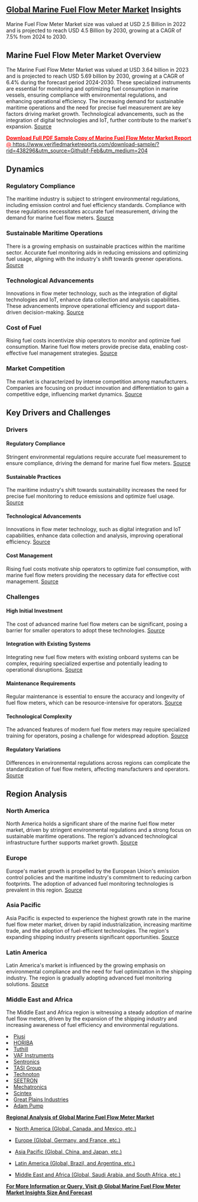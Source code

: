 <h2><a href="https://www.verifiedmarketreports.com/download-sample/?rid=438296&amp;utm_source=Githubf&amp;utm_medium=204" target="_blank">Global Marine Fuel Flow Meter Market</a> Insights</h2><p>Marine Fuel Flow Meter Market size was valued at USD 2.5 Billion in 2022 and is projected to reach USD 4.5 Billion by 2030, growing at a CAGR of 7.5% from 2024 to 2030.</p><p> <h2>Marine Fuel Flow Meter Market Overview</h2> <p>The Marine Fuel Flow Meter Market was valued at USD 3.64 billion in 2023 and is projected to reach USD 5.69 billion by 2030, growing at a CAGR of 6.4% during the forecast period 2024-2030. These specialized instruments are essential for monitoring and optimizing fuel consumption in marine vessels, ensuring compliance with environmental regulations, and enhancing operational efficiency. The increasing demand for sustainable maritime operations and the need for precise fuel measurement are key factors driving market growth. Technological advancements, such as the integration of digital technologies and IoT, further contribute to the market's expansion. <a href="https://www.verifiedmarketreports.com/product/marine-fuel-flow-meter-market/">Source</a></p> <p><a href="https://www.verifiedmarketreports.com/download-sample/?rid=438296"><p><span class=""><span style="color: #ff0000;"><strong>Download Full PDF Sample Copy of Marine Fuel Flow Meter Market Report</strong> @ </span><a href="https://www.verifiedmarketreports.com/download-sample/?rid=438296&amp;utm_source=Githubf-Feb&amp;utm_medium=204" target="_blank">https://www.verifiedmarketreports.com/download-sample/?rid=438296&amp;utm_source=Githubf-Feb&amp;utm_medium=204</a></span></p></a></p> <h2>Dynamics</h2> <h3>Regulatory Compliance</h3> <p>The maritime industry is subject to stringent environmental regulations, including emission control and fuel efficiency standards. Compliance with these regulations necessitates accurate fuel measurement, driving the demand for marine fuel flow meters. <a href="https://www.verifiedmarketreports.com/product/marine-fuel-flow-meter-market/">Source</a></p> <h3>Sustainable Maritime Operations</h3> <p>There is a growing emphasis on sustainable practices within the maritime sector. Accurate fuel monitoring aids in reducing emissions and optimizing fuel usage, aligning with the industry's shift towards greener operations. <a href="https://www.verifiedmarketreports.com/product/marine-fuel-flow-meter-market/">Source</a></p> <h3>Technological Advancements</h3> <p>Innovations in flow meter technology, such as the integration of digital technologies and IoT, enhance data collection and analysis capabilities. These advancements improve operational efficiency and support data-driven decision-making. <a href="https://www.verifiedmarketreports.com/product/marine-fuel-flow-meter-market/">Source</a></p> <h3>Cost of Fuel</h3> <p>Rising fuel costs incentivize ship operators to monitor and optimize fuel consumption. Marine fuel flow meters provide precise data, enabling cost-effective fuel management strategies. <a href="https://www.verifiedmarketreports.com/product/marine-fuel-flow-meter-market/">Source</a></p> <h3>Market Competition</h3> <p>The market is characterized by intense competition among manufacturers. Companies are focusing on product innovation and differentiation to gain a competitive edge, influencing market dynamics. <a href="https://www.verifiedmarketreports.com/product/marine-fuel-flow-meter-market/">Source</a></p> <h2>Key Drivers and Challenges</h2> <h3>Drivers</h3> <h4>Regulatory Compliance</h4> <p>Stringent environmental regulations require accurate fuel measurement to ensure compliance, driving the demand for marine fuel flow meters. <a href="https://www.verifiedmarketreports.com/product/marine-fuel-flow-meter-market/">Source</a></p> <h4>Sustainable Practices</h4> <p>The maritime industry's shift towards sustainability increases the need for precise fuel monitoring to reduce emissions and optimize fuel usage. <a href="https://www.verifiedmarketreports.com/product/marine-fuel-flow-meter-market/">Source</a></p> <h4>Technological Advancements</h4> <p>Innovations in flow meter technology, such as digital integration and IoT capabilities, enhance data collection and analysis, improving operational efficiency. <a href="https://www.verifiedmarketreports.com/product/marine-fuel-flow-meter-market/">Source</a></p> <h4>Cost Management</h4> <p>Rising fuel costs motivate ship operators to optimize fuel consumption, with marine fuel flow meters providing the necessary data for effective cost management. <a href="https://www.verifiedmarketreports.com/product/marine-fuel-flow-meter-market/">Source</a></p> <h3>Challenges</h3> <h4>High Initial Investment</h4> <p>The cost of advanced marine fuel flow meters can be significant, posing a barrier for smaller operators to adopt these technologies. <a href="https://www.verifiedmarketreports.com/product/marine-fuel-flow-meter-market/">Source</a></p> <h4>Integration with Existing Systems</h4> <p>Integrating new fuel flow meters with existing onboard systems can be complex, requiring specialized expertise and potentially leading to operational disruptions. <a href="https://www.verifiedmarketreports.com/product/marine-fuel-flow-meter-market/">Source</a></p> <h4>Maintenance Requirements</h4> <p>Regular maintenance is essential to ensure the accuracy and longevity of fuel flow meters, which can be resource-intensive for operators. <a href="https://www.verifiedmarketreports.com/product/marine-fuel-flow-meter-market/">Source</a></p> <h4>Technological Complexity</h4> <p>The advanced features of modern fuel flow meters may require specialized training for operators, posing a challenge for widespread adoption. <a href="https://www.verifiedmarketreports.com/product/marine-fuel-flow-meter-market/">Source</a></p> <h4>Regulatory Variations</h4> <p>Differences in environmental regulations across regions can complicate the standardization of fuel flow meters, affecting manufacturers and operators. <a href="https://www.verifiedmarketreports.com/product/marine-fuel-flow-meter-market/">Source</a></p> <h2>Region Analysis</h2> <h3>North America</h3> <p>North America holds a significant share of the marine fuel flow meter market, driven by stringent environmental regulations and a strong focus on sustainable maritime operations. The region's advanced technological infrastructure further supports market growth. <a href="https://www.mordorintelligence.com/industry-reports/fuel-flow-meter-market">Source</a></p> <h3>Europe</h3> <p>Europe's market growth is propelled by the European Union's emission control policies and the maritime industry's commitment to reducing carbon footprints. The adoption of advanced fuel monitoring technologies is prevalent in this region. <a href="https://www.mordorintelligence.com/industry-reports/fuel-flow-meter-market">Source</a></p> <h3>Asia Pacific</h3> <p>Asia Pacific is expected to experience the highest growth rate in the marine fuel flow meter market, driven by rapid industrialization, increasing maritime trade, and the adoption of fuel-efficient technologies. The region's expanding shipping industry presents significant opportunities. <a href="https://www.mordorintelligence.com/industry-reports/fuel-flow-meter-market">Source</a></p> <h3>Latin America</h3> <p>Latin America's market is influenced by the growing emphasis on environmental compliance and the need for fuel optimization in the shipping industry. The region is gradually adopting advanced fuel monitoring solutions. <a href="https://www.mordorintelligence.com/industry-reports/fuel-flow-meter-market">Source</a></p> <h3>Middle East and Africa</h3> <p>The Middle East and Africa region is witnessing a steady adoption of marine fuel flow meters, driven by the expansion of the shipping industry and increasing awareness of fuel efficiency and environmental regulations. <a href="https://www.mordorintelligence.com/industry-re</p><p><strong>Top Global Marine Fuel Flow Meter Market Companies</strong></p><div data-test-id=""><p><li>Piusi</li><li> HORIBA</li><li> Tuthill</li><li> VAF Instruments</li><li> Sentronics</li><li> TASI Group</li><li> Technoton</li><li> SEETRON</li><li> Mechatronics</li><li> Scintex</li><li> Great Plains Industries</li><li> Adam Pump</li></p><div><strong>Regional Analysis of&nbsp;Global Marine Fuel Flow Meter Market</strong></div><ul><li dir="ltr"><p dir="ltr">North America&nbsp;(Global, Canada, and Mexico, etc.)</p></li><li dir="ltr"><p dir="ltr">Europe (Global, Germany, and France, etc.)</p></li><li dir="ltr"><p dir="ltr">Asia Pacific&nbsp;(Global, China, and Japan, etc.)</p></li><li dir="ltr"><p dir="ltr">Latin America&nbsp;(Global, Brazil, and Argentina, etc.)</p></li><li dir="ltr">Middle East and Africa&nbsp;(Global, Saudi Arabia, and South Africa, etc.)</li></ul><p><strong>For More Information or Query, Visit @&nbsp;</strong><strong><a href="https://www.verifiedmarketreports.com/product/marine-fuel-flow-meter-market/?utm_source=Githubf&amp;utm_medium=204" target="_blank">Global Marine Fuel Flow Meter Market Insights Size And Forecast</a></strong></p></div>

